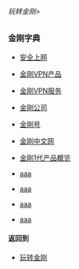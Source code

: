 ###### 玩转金刚>
### 金刚字典

- [安全上网](https://github.com/a2zitpro/web/blob/master/LadderFree/kkDictionary/valueofkkproducts&kkservices.md)
- [金刚VPN产品](https://github.com/a2zitpro/web/blob/master/LadderFree/kkDictionary/kkproducts.md)
- [金刚VPN服务](https://github.com/a2zitpro/web/blob/master/LadderFree/kkDictionary/kkservices.md)
- [金刚公司](https://github.com/a2zitpro/web/blob/master/LadderFree/kkDictionary/atozitpro.md)
- [金刚号](https://github.com/a2zitpro/web/blob/master/LadderFree/kkDictionary/kkid.md)
- [金刚中文网](https://github.com/a2zitpro/web/blob/master/LadderFree/kkDictionary/kksitezh.md)

- [金刚1代产品概览]()
- [aaa]()
- [aaa]()
- [aaa]()
- [aaa]()


#### 返回到
- [玩转金刚](https://github.com/a2zitpro/web/blob/master/LadderFree/main.md)
